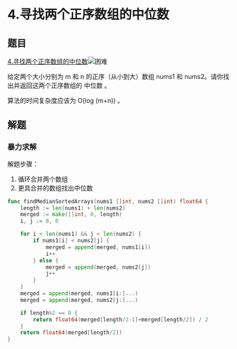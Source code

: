 # 4.寻找两个正序数组的中位数

## 题目

[4.寻找两个正序数组的中位数](https://leetcode.cn/problems/median-of-two-sorted-arrays/)<img alt="困难" src="https://img.shields.io/badge/%20%E5%9B%B0%E9%9A%BE-red" style="display:inline-block;">

给定两个大小分别为 m 和 n 的正序（从小到大）数组 nums1 和 nums2。请你找出并返回这两个正序数组的 中位数 。

算法的时间复杂度应该为 O(log (m+n)) 。

## 解题

### 暴力求解

解题步骤：
1. 循环合并两个数组
2. 更具合并的数组找出中位数

```go
func findMedianSortedArrays(nums1 []int, nums2 []int) float64 {
	length := len(nums1) + len(nums2)
	merged := make([]int, 0, length)
	i, j := 0, 0

	for i < len(nums1) && j < len(nums2) {
		if nums1[i] < nums2[j] {
			merged = append(merged, nums1[i])
			i++
		} else {
			merged = append(merged, nums2[j])
			j++
		}
	}
	merged = append(merged, nums1[i:]...)
	merged = append(merged, nums2[j:]...)

	if length%2 == 0 {
		return float64(merged[length/2-1]+merged[length/2]) / 2
	}
	return float64(merged[length/2])
}
```